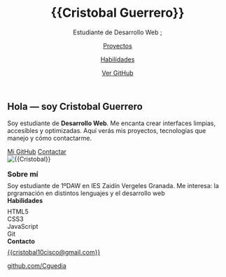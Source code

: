 

<div class="wrap"><!-- HEADER --><header>
<div class="brand">
<div class="logo" aria-hidden="true"></div>
<div>
<h1>{{Cristobal Guerrero}}</h1>
<p>Estudiante de Desarrollo Web ;</p>
</div>
</div>
<P><nav><a href="#proyectos">Proyectos</a></P> 
 <P> <a href="#skills">Habilidades</a> </P>
 <P><a class="cta" href="https://github.com/Cguedia" target="_blank" rel="noopener">Ver GitHub</a></P>
</nav></header>
<div class="grid"><!-- MAIN -->
<section class="card">
<div class="hero">
<div class="hero-left">
<h2 class="intro">Hola &mdash; soy <strong>Cristobal Guerrero</strong></h2>
<p class="tagline">Soy estudiante de <strong>Desarrollo Web</strong>.
  Me encanta crear interfaces limpias, accesibles y optimizadas. Aqu&iacute; ver&aacute;s mis proyectos, tecnolog&iacute;as que manejo y c&oacute;mo contactarme.</p>
<div class="hero-actions">
  <a class="btn btn-primary" href="https://github.com/Cguedia" target="_blank" rel="noopener">Mi GitHub</a> 
  <a class="btn btn-ghost" href="#contacto">Contactar</a></div>
</div>

  
<div class="avatar" aria-hidden="true"><!-- Sustituye por tu foto real si quieres: <img src="ruta-a-tu-foto.jpg" alt="Tu Nombre"> --> <img src="{{URL_DE_TU_IMAGEN_OPCIONAL}}" alt="{{Cristobal}}" /></div>
</div>
</section>
<section id="experiencia" class="card" style="margin-top: 16px;">
<h3 style="margin: 0 0 8px 0;">Sobre m&iacute;</h3>
<p style="margin: 0; color: var(--muted);">Soy estudiante de 1ºDAW en IES Zaidín Vergeles Granada. Me interesa: la prgramación en distintos lenguajes y el desarrollo web</p>
</section>
<!-- SIDEBAR -->
<aside class="sidebar">
<div class="card section">
<h4 style="margin: 0 0 8px 0;">Habilidades</h4>
<div id="skills" class="skills">
<div class="skill">HTML5</div>
<div class="skill">CSS3</div>
<div class="skill">JavaScript</div>
<div class="skill">Git</div>
</div>
<div class="card section">
<h4 style="margin: 0 0 8px 0;">Contacto</h4>
<div id="contacto" class="contact"><a href="mailto:cristobal10cisco@gmail.com">{{cristobal10cisco@gmail.com}} </a>
  
<a href="https://github.com/Cguedia" target="_blank" rel="noopener"> github.com/Cguedia </a> 
</div>
</aside>
</div>
</div>
